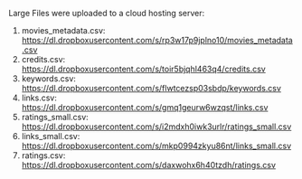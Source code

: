 Large Files were uploaded to a cloud hosting server:

1. movies_metadata.csv: https://dl.dropboxusercontent.com/s/rp3w17p9jplno10/movies_metadata.csv
2. credits.csv: https://dl.dropboxusercontent.com/s/toir5bjqhl463q4/credits.csv
3. keywords.csv: https://dl.dropboxusercontent.com/s/flwtcezsp03sbdp/keywords.csv
4. links.csv: https://dl.dropboxusercontent.com/s/gmq1geurw6wzqst/links.csv
5. ratings_small.csv: https://dl.dropboxusercontent.com/s/i2mdxh0iwk3urlr/ratings_small.csv
6. links_small.csv: https://dl.dropboxusercontent.com/s/mkp0994zkyu86nt/links_small.csv
7. ratings.csv: https://dl.dropboxusercontent.com/s/daxwohx6h40tzdh/ratings.csv

